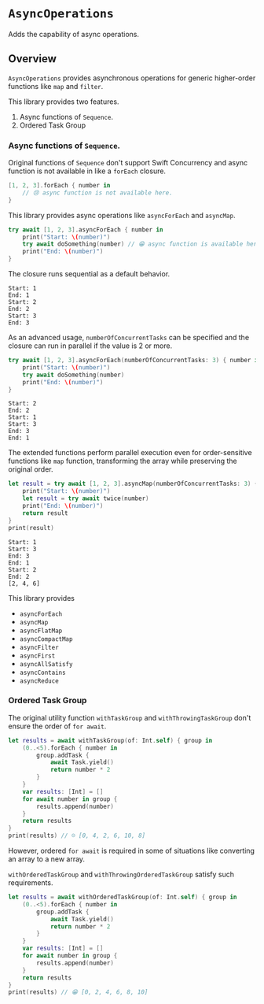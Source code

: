 # ``AsyncOperations``

Adds the capability of async operations.

## Overview
`AsyncOperations` provides asynchronous operations for generic higher-order functions like `map` and `filter`.

This library provides two features.

1. Async functions of `Sequence`.
2. Ordered Task Group

### Async functions of `Sequence`.
Original functions of `Sequence` don't support Swift Concurrency and 
async function is not available in like a `forEach` closure.
```swift
[1, 2, 3].forEach { number in
    // 😢 async function is not available here.
}
```

This library provides async operations like `asyncForEach` and `asyncMap`.

```swift
try await [1, 2, 3].asyncForEach { number in
    print("Start: \(number)")
    try await doSomething(number) // 😁 async function is available here.
    print("End: \(number)")
}
```

The closure runs sequential as a default behavior.

```
Start: 1
End: 1
Start: 2
End: 2
Start: 3
End: 3
```

As an advanced usage, `numberOfConcurrentTasks` can be specified and the closure can run in parallel if the value is 2 or more.
```swift
try await [1, 2, 3].asyncForEach(numberOfConcurrentTasks: 3) { number in
    print("Start: \(number)")
    try await doSomething(number)
    print("End: \(number)")
}
```

```
Start: 2
End: 2
Start: 1
Start: 3
End: 3
End: 1
```

The extended functions perform parallel execution even for order-sensitive functions like `map` function, 
transforming the array while preserving the original order.
```swift
let result = try await [1, 2, 3].asyncMap(numberOfConcurrentTasks: 3) { number in
    print("Start: \(number)")
    let result = try await twice(number)
    print("End: \(number)")
    return result
}
print(result)
```

```
Start: 1
Start: 3
End: 3
End: 1
Start: 2
End: 2
[2, 4, 6]
```
This library provides
- `asyncForEach`
- `asyncMap`
- `asyncFlatMap`
- `asyncCompactMap`
- `asyncFilter`
- `asyncFirst`
- `asyncAllSatisfy`
- `asyncContains`
- `asyncReduce`

### Ordered Task Group
The original utility function `withTaskGroup` and `withThrowingTaskGroup` don't ensure the order of `for await`.
```swift
let results = await withTaskGroup(of: Int.self) { group in
    (0..<5).forEach { number in
        group.addTask {
            await Task.yield()
            return number * 2
        }
    }
    var results: [Int] = []
    for await number in group {
        results.append(number)
    }
    return results
}
print(results) // ☹️ [0, 4, 2, 6, 10, 8]
```

However, ordered `for await` is required in some of situations like converting an array to a new array.

`withOrderedTaskGroup` and `withThrowingOrderedTaskGroup` satisfy such requirements.
```swift
let results = await withOrderedTaskGroup(of: Int.self) { group in
    (0..<5).forEach { number in
        group.addTask {
            await Task.yield()
            return number * 2
        }
    }
    var results: [Int] = []
    for await number in group {
        results.append(number)
    }
    return results
}
print(results) // 😁 [0, 2, 4, 6, 8, 10]
```


